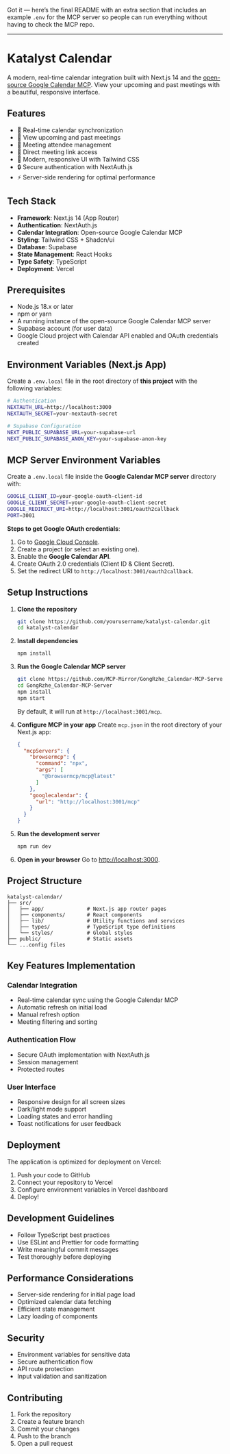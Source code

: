Got it — here’s the final README with an extra section that includes an example `.env` for the MCP server so people can run everything without having to check the MCP repo.

---

# Katalyst Calendar

A modern, real-time calendar integration built with Next.js 14 and the [open-source Google Calendar MCP](https://github.com/MCP-Mirror/GongRzhe_Calendar-MCP-Server). View your upcoming and past meetings with a beautiful, responsive interface.

## Features

* 🔄 Real-time calendar synchronization
* 📅 View upcoming and past meetings
* 👥 Meeting attendee management
* 🔗 Direct meeting link access
* 🎨 Modern, responsive UI with Tailwind CSS
* 🔒 Secure authentication with NextAuth.js
* ⚡ Server-side rendering for optimal performance

## Tech Stack

* **Framework**: Next.js 14 (App Router)
* **Authentication**: NextAuth.js
* **Calendar Integration**: Open-source Google Calendar MCP
* **Styling**: Tailwind CSS + Shadcn/ui
* **Database**: Supabase
* **State Management**: React Hooks
* **Type Safety**: TypeScript
* **Deployment**: Vercel

## Prerequisites

* Node.js 18.x or later
* npm or yarn
* A running instance of the open-source Google Calendar MCP server
* Supabase account (for user data)
* Google Cloud project with Calendar API enabled and OAuth credentials created

## Environment Variables (Next.js App)

Create a `.env.local` file in the root directory of **this project** with the following variables:

```bash
# Authentication
NEXTAUTH_URL=http://localhost:3000
NEXTAUTH_SECRET=your-nextauth-secret

# Supabase Configuration
NEXT_PUBLIC_SUPABASE_URL=your-supabase-url
NEXT_PUBLIC_SUPABASE_ANON_KEY=your-supabase-anon-key
```

## MCP Server Environment Variables

Create a `.env.local` file inside the **Google Calendar MCP server** directory with:

```bash
GOOGLE_CLIENT_ID=your-google-oauth-client-id
GOOGLE_CLIENT_SECRET=your-google-oauth-client-secret
GOOGLE_REDIRECT_URI=http://localhost:3001/oauth2callback
PORT=3001
```

**Steps to get Google OAuth credentials**:

1. Go to [Google Cloud Console](https://console.cloud.google.com/).
2. Create a project (or select an existing one).
3. Enable the **Google Calendar API**.
4. Create OAuth 2.0 credentials (Client ID & Client Secret).
5. Set the redirect URI to `http://localhost:3001/oauth2callback`.

## Setup Instructions

1. **Clone the repository**

   ```bash
   git clone https://github.com/yourusername/katalyst-calendar.git
   cd katalyst-calendar
   ```

2. **Install dependencies**

   ```bash
   npm install
   ```

3. **Run the Google Calendar MCP server**

   ```bash
   git clone https://github.com/MCP-Mirror/GongRzhe_Calendar-MCP-Server.git
   cd GongRzhe_Calendar-MCP-Server
   npm install
   npm start
   ```

   By default, it will run at `http://localhost:3001/mcp`.

4. **Configure MCP in your app**
   Create `mcp.json` in the root directory of your Next.js app:

   ```json
   {
     "mcpServers": {
       "browsermcp": {
         "command": "npx",
         "args": [
           "@browsermcp/mcp@latest"
         ]
       },
       "googlecalendar": {
         "url": "http://localhost:3001/mcp"
       }
     }
   }
   ```

5. **Run the development server**

   ```bash
   npm run dev
   ```

6. **Open in your browser**
   Go to [http://localhost:3000](http://localhost:3000).

## Project Structure

```
katalyst-calendar/
├── src/
│   ├── app/              # Next.js app router pages
│   ├── components/       # React components
│   ├── lib/              # Utility functions and services
│   ├── types/            # TypeScript type definitions
│   └── styles/           # Global styles
├── public/               # Static assets
└── ...config files
```

## Key Features Implementation

### Calendar Integration

* Real-time calendar sync using the Google Calendar MCP
* Automatic refresh on initial load
* Manual refresh option
* Meeting filtering and sorting

### Authentication Flow

* Secure OAuth implementation with NextAuth.js
* Session management
* Protected routes

### User Interface

* Responsive design for all screen sizes
* Dark/light mode support
* Loading states and error handling
* Toast notifications for user feedback

## Deployment

The application is optimized for deployment on Vercel:

1. Push your code to GitHub
2. Connect your repository to Vercel
3. Configure environment variables in Vercel dashboard
4. Deploy!

## Development Guidelines

* Follow TypeScript best practices
* Use ESLint and Prettier for code formatting
* Write meaningful commit messages
* Test thoroughly before deploying

## Performance Considerations

* Server-side rendering for initial page load
* Optimized calendar data fetching
* Efficient state management
* Lazy loading of components

## Security

* Environment variables for sensitive data
* Secure authentication flow
* API route protection
* Input validation and sanitization

## Contributing

1. Fork the repository
2. Create a feature branch
3. Commit your changes
4. Push to the branch
5. Open a pull request

